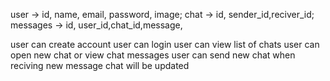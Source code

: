 user -> id, name, email, password, image;
chat -> id, sender_id,reciver_id;
messages -> id, user_id,chat_id,message,

user can create account
user can login
user can view list of chats
user can open new chat or view chat messages
user can send new chat
when reciving new message chat will be updated 